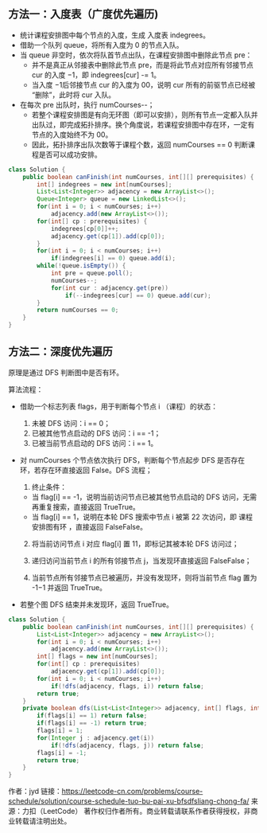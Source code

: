 ## 方法一：入度表（广度优先遍历)

- 统计课程安排图中每个节点的入度，生成 入度表 indegrees。
- 借助一个队列 queue，将所有入度为 0 的节点入队。
- 当 queue 非空时，依次将队首节点出队，在课程安排图中删除此节点 pre：
  - 并不是真正从邻接表中删除此节点 pre，而是将此节点对应所有邻接节点 cur 的入度 −1，即 indegrees[cur] -= 1。
  - 当入度 −1后邻接节点 cur 的入度为 00，说明 cur 所有的前驱节点已经被 “删除”，此时将 cur 入队。
- 在每次 pre 出队时，执行 numCourses--；
  - 若整个课程安排图是有向无环图（即可以安排），则所有节点一定都入队并出队过，即完成拓扑排序。换个角度说，若课程安排图中存在环，一定有节点的入度始终不为 00。
  - 因此，拓扑排序出队次数等于课程个数，返回 numCourses == 0 判断课程是否可以成功安排。

```java
class Solution {
    public boolean canFinish(int numCourses, int[][] prerequisites) {
        int[] indegrees = new int[numCourses];
        List<List<Integer>> adjacency = new ArrayList<>();
        Queue<Integer> queue = new LinkedList<>();
        for(int i = 0; i < numCourses; i++)
            adjacency.add(new ArrayList<>());
        for(int[] cp : prerequisites) {
            indegrees[cp[0]]++;
            adjacency.get(cp[1]).add(cp[0]);
        }
        for(int i = 0; i < numCourses; i++)
            if(indegrees[i] == 0) queue.add(i);
        while(!queue.isEmpty()) {
            int pre = queue.poll();
            numCourses--;
            for(int cur : adjacency.get(pre))
                if(--indegrees[cur] == 0) queue.add(cur);
        }
        return numCourses == 0;
    }
}
```





## 方法二：深度优先遍历
原理是通过 DFS 判断图中是否有环。

算法流程：

- 借助一个标志列表 flags，用于判断每个节点 i （课程）的状态：

  1. 未被 DFS 访问：i == 0；
  2. 已被其他节点启动的 DFS 访问：i == -1；
  3. 已被当前节点启动的 DFS 访问：i == 1。

- 对 numCourses 个节点依次执行 DFS，判断每个节点起步 DFS 是否存在环，若存在环直接返回 False。DFS 流程；

  1. 终止条件：

  - 当 flag[i] == -1，说明当前访问节点已被其他节点启动的 DFS 访问，无需再重复搜索，直接返回 TrueTrue。
  - 当 flag[i] == 1，说明在本轮 DFS 搜索中节点 i 被第 22 次访问，即 课程安排图有环 ，直接返回 FalseFalse。

  2. 将当前访问节点 i 对应 flag[i] 置 11，即标记其被本轮 DFS 访问过；

  3. 递归访问当前节点 i 的所有邻接节点 j，当发现环直接返回 FalseFalse；

  4. 当前节点所有邻接节点已被遍历，并没有发现环，则将当前节点 flag 置为 -1−1 并返回 TrueTrue。

- 若整个图 DFS 结束并未发现环，返回 TrueTrue。





```java
class Solution {
    public boolean canFinish(int numCourses, int[][] prerequisites) {
        List<List<Integer>> adjacency = new ArrayList<>();
        for(int i = 0; i < numCourses; i++)
            adjacency.add(new ArrayList<>());
        int[] flags = new int[numCourses];
        for(int[] cp : prerequisites)
            adjacency.get(cp[1]).add(cp[0]);
        for(int i = 0; i < numCourses; i++)
            if(!dfs(adjacency, flags, i)) return false;
        return true;
    }
    private boolean dfs(List<List<Integer>> adjacency, int[] flags, int i) {
        if(flags[i] == 1) return false;
        if(flags[i] == -1) return true;
        flags[i] = 1;
        for(Integer j : adjacency.get(i))
            if(!dfs(adjacency, flags, j)) return false;
        flags[i] = -1;
        return true;
    }
}
```

作者：jyd
链接：https://leetcode-cn.com/problems/course-schedule/solution/course-schedule-tuo-bu-pai-xu-bfsdfsliang-chong-fa/
来源：力扣（LeetCode）
著作权归作者所有。商业转载请联系作者获得授权，非商业转载请注明出处。